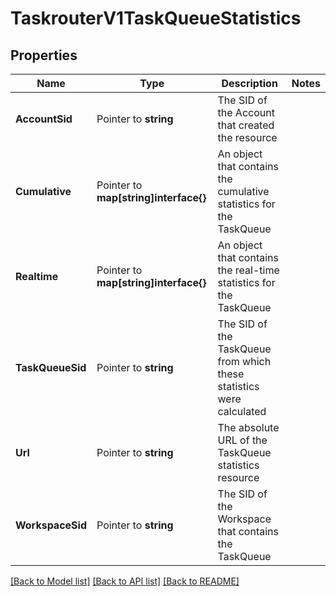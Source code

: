 # TaskrouterV1TaskQueueStatistics

## Properties

Name | Type | Description | Notes
------------ | ------------- | ------------- | -------------
**AccountSid** | Pointer to **string** | The SID of the Account that created the resource |
**Cumulative** | Pointer to **map[string]interface{}** | An object that contains the cumulative statistics for the TaskQueue |
**Realtime** | Pointer to **map[string]interface{}** | An object that contains the real-time statistics for the TaskQueue |
**TaskQueueSid** | Pointer to **string** | The SID of the TaskQueue from which these statistics were calculated |
**Url** | Pointer to **string** | The absolute URL of the TaskQueue statistics resource |
**WorkspaceSid** | Pointer to **string** | The SID of the Workspace that contains the TaskQueue |

[[Back to Model list]](../README.md#documentation-for-models) [[Back to API list]](../README.md#documentation-for-api-endpoints) [[Back to README]](../README.md)


